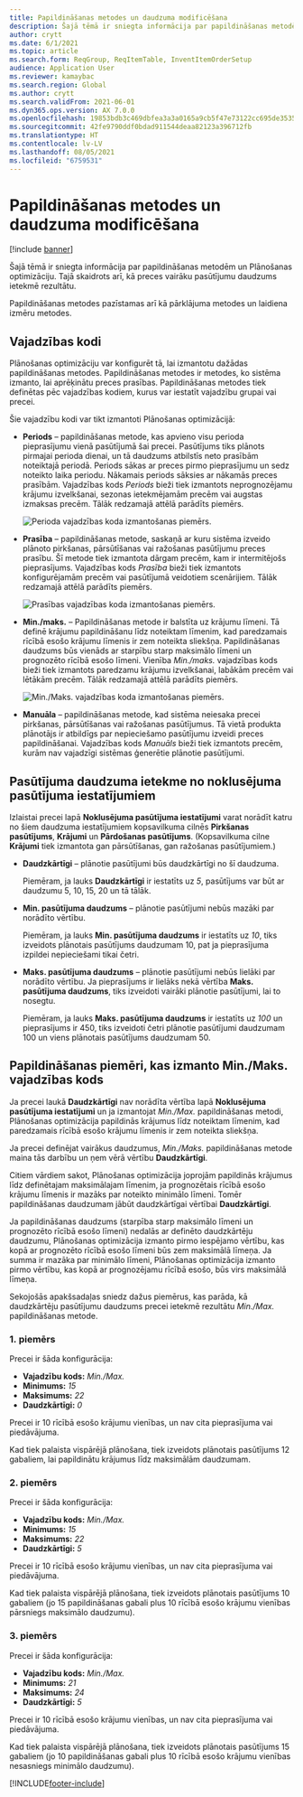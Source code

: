 ```yaml
---
title: Papildināšanas metodes un daudzuma modificēšana
description: Šajā tēmā ir sniegta informācija par papildināšanas metodēm un Plānošanas optimizāciju. Tajā skaidrots arī, kā preces vairāku pasūtījumu daudzums ietekmē rezultātu.
author: crytt
ms.date: 6/1/2021
ms.topic: article
ms.search.form: ReqGroup, ReqItemTable, InventItemOrderSetup
audience: Application User
ms.reviewer: kamaybac
ms.search.region: Global
ms.author: crytt
ms.search.validFrom: 2021-06-01
ms.dyn365.ops.version: AX 7.0.0
ms.openlocfilehash: 19853bdb3c469dbfea3a3a0165a9cb5f47e73122cc695de3535a58f6e65e7933
ms.sourcegitcommit: 42fe9790ddf0bdad911544deaa82123a396712fb
ms.translationtype: HT
ms.contentlocale: lv-LV
ms.lasthandoff: 08/05/2021
ms.locfileid: "6759531"
---
```

# <a name="replenishment-methods-and-quantity-modification"></a>Papildināšanas metodes un daudzuma modificēšana

[!include [banner](../../includes/banner.md)]

Šajā tēmā ir sniegta informācija par papildināšanas metodēm un Plānošanas optimizāciju. Tajā skaidrots arī, kā preces vairāku pasūtījumu daudzums ietekmē rezultātu.

Papildināšanas metodes pazīstamas arī kā pārklājuma metodes un laidiena izmēru metodes.

## <a name="coverage-codes"></a>Vajadzības kodi

Plānošanas optimizāciju var konfigurēt tā, lai izmantotu dažādas papildināšanas metodes. Papildināšanas metodes ir metodes, ko sistēma izmanto, lai aprēķinātu preces prasības. Papildināšanas metodes tiek definētas pēc vajadzības kodiem, kurus var iestatīt vajadzību grupai vai precei.

Šie vajadzību kodi var tikt izmantoti Plānošanas optimizācijā:

- **Periods** – papildināšanas metode, kas apvieno visu perioda pieprasījumu vienā pasūtījumā šai precei. Pasūtījums tiks plānots pirmajai perioda dienai, un tā daudzums atbilstīs neto prasībām noteiktajā periodā. Periods sākas ar preces pirmo pieprasījumu un sedz noteikto laika periodu. Nākamais periods sāksies ar nākamās preces prasībām. Vajadzības kods *Periods* bieži tiek izmantots neprognozējamu krājumu izvelkšanai, sezonas ietekmējamām precēm vai augstas izmaksas precēm. Tālāk redzamajā attēlā parādīts piemērs.

    ![Perioda vajadzības koda izmantošanas piemērs.](./media/coverage-code-period.png "Perioda vajadzības koda izmantošanas piemērs")

- **Prasība** – papildināšanas metode, saskaņā ar kuru sistēma izveido plānoto pirkšanas, pārsūtīšanas vai ražošanas pasūtījumu preces prasību. Šī metode tiek izmantota dārgam precēm, kam ir intermitējošs pieprasījums. Vajadzības kods *Prasība* bieži tiek izmantots konfigurējamām precēm vai pasūtījumā veidotiem scenārijiem. Tālāk redzamajā attēlā parādīts piemērs.

    ![Prasības vajadzības koda izmantošanas piemērs.](./media/coverage-code-requirement.png "Prasības vajadzības koda izmantošanas piemērs")

- **Min./maks.** – Papildināšanas metode ir balstīta uz krājumu līmeni. Tā definē krājumu papildināšanu līdz noteiktam līmenim, kad paredzamais rīcībā esošo krājumu līmenis ir zem noteikta sliekšņa. Papildināšanas daudzums būs vienāds ar starpību starp maksimālo līmeni un prognozēto rīcībā esošo līmeni. Vienība *Min./maks.* vajadzības kods bieži tiek izmantots paredzamu krājumu izvelkšanai, labākām precēm vai lētākām precēm. Tālāk redzamajā attēlā parādīts piemērs.

    ![Min./Maks. vajadzības koda izmantošanas piemērs.](./media/coverage-code-min-max.png "Min./Maks. vajadzības koda izmantošanas piemērs")

- **Manuāla** – papildināšanas metode, kad sistēma neiesaka precei pirkšanas, pārsūtīšanas vai ražošanas pasūtījumus. Tā vietā produkta plānotājs ir atbildīgs par nepieciešamo pasūtījumu izveidi preces papildināšanai. Vajadzības kods *Manuāls* bieži tiek izmantots precēm, kurām nav vajadzīgi sistēmas ģenerētie plānotie pasūtījumi.

## <a name="impact-of-the-order-quantity-from-default-order-settings"></a>Pasūtījuma daudzuma ietekme no noklusējuma pasūtījuma iestatījumiem

Izlaistai precei lapā **Noklusējuma pasūtījuma iestatījumi** varat norādīt katru no šiem daudzuma iestatījumiem kopsavilkuma cilnēs **Pirkšanas pasūtījums**, **Krājumi** un **Pārdošanas pasūtījums**. (Kopsavilkuma cilne **Krājumi** tiek izmantota gan pārsūtīšanas, gan ražošanas pasūtījumiem.)

- **Daudzkārtīgi** – plānotie pasūtījumi būs daudzkārtīgi no šī daudzuma.

    Piemēram, ja lauks **Daudzkārtīgi** ir iestatīts uz *5*, pasūtījums var būt ar daudzumu 5, 10, 15, 20 un tā tālāk.

- **Min. pasūtījuma daudzums** – plānotie pasūtījumi nebūs mazāki par norādīto vērtību.

    Piemēram, ja lauks **Min. pasūtījuma daudzums** ir iestatīts uz *10*, tiks izveidots plānotais pasūtījums daudzumam 10, pat ja pieprasījuma izpildei nepieciešami tikai četri.

- **Maks. pasūtījuma daudzums** – plānotie pasūtījumi nebūs lielāki par norādīto vērtību. Ja pieprasījums ir lielāks nekā vērtība **Maks. pasūtījuma daudzums**, tiks izveidoti vairāki plānotie pasūtījumi, lai to nosegtu.

    Piemēram, ja lauks **Maks. pasūtījuma daudzums** ir iestatīts uz *100* un pieprasījums ir 450, tiks izveidoti četri plānotie pasūtījumi daudzumam 100 un viens plānotais pasūtījums daudzumam 50.

## <a name="examples-of-replenishment-that-use-the-minmax-coverage-code"></a>Papildināšanas piemēri, kas izmanto Min./Maks. vajadzības kods

Ja precei laukā **Daudzkārtīgi** nav norādīta vērtība lapā **Noklusējuma pasūtījuma iestatījumi** un ja izmantojat *Min./Max.* papildināšanas metodi, Plānošanas optimizācija papildinās krājumus līdz noteiktam līmenim, kad paredzamais rīcībā esošo krājumu līmenis ir zem noteikta sliekšņa.

Ja precei definējat vairākus daudzumus, *Min./Maks.* papildināšanas metode maina tās darbību un ņem vērā vērtību **Daudzkārtīgi**.

Citiem vārdiem sakot, Plānošanas optimizācija joprojām papildinās krājumus līdz definētajam maksimālajam līmenim, ja prognozētais rīcībā esošo krājumu līmenis ir mazāks par noteikto minimālo līmeni. Tomēr papildināšanas daudzumam jābūt daudzkārtīgai vērtībai **Daudzkārtīgi**.

Ja papildināšanas daudzums (starpība starp maksimālo līmeni un prognozēto rīcībā esošo līmeni) nedalās ar definēto daudzkārtēju daudzumu, Plānošanas optimizācija izmanto pirmo iespējamo vērtību, kas kopā ar prognozēto rīcībā esošo līmeni būs zem maksimālā līmeņa. Ja summa ir mazāka par minimālo līmeni, Plānošanas optimizācija izmanto pirmo vērtību, kas kopā ar prognozējamu rīcībā esošo, būs virs maksimālā līmeņa.

Sekojošās apakšsadaļas sniedz dažus piemērus, kas parāda, kā daudzkārtēju pasūtījumu daudzums precei ietekmē rezultātu *Min./Max.* papildināšanas metode.

### <a name="example-1"></a>1. piemērs

Precei ir šāda konfigurācija:

- **Vajadzību kods:** *Min./Max.*
- **Minimums:** *15*
- **Maksimums:** *22*
- **Daudzkārtīgi:** *0*

Precei ir 10 rīcībā esošo krājumu vienības, un nav cita pieprasījuma vai piedāvājuma.

Kad tiek palaista vispārējā plānošana, tiek izveidots plānotais pasūtījums 12 gabaliem, lai papildinātu krājumus līdz maksimālām daudzumam.

### <a name="example-2"></a>2. piemērs

Precei ir šāda konfigurācija:

- **Vajadzību kods:** *Min./Max.*
- **Minimums:** *15*
- **Maksimums:** *22*
- **Daudzkārtīgi:** *5*

Precei ir 10 rīcībā esošo krājumu vienības, un nav cita pieprasījuma vai piedāvājuma.

Kad tiek palaista vispārējā plānošana, tiek izveidots plānotais pasūtījums 10 gabaliem (jo 15 papildināšanas gabali plus 10 rīcībā esošo krājumu vienības pārsniegs maksimālo daudzumu).

### <a name="example-3"></a>3. piemērs

Precei ir šāda konfigurācija:

- **Vajadzību kods:** *Min./Max.*
- **Minimums:** *21*
- **Maksimums:** *24*
- **Daudzkārtīgi:** *5*

Precei ir 10 rīcībā esošo krājumu vienības, un nav cita pieprasījuma vai piedāvājuma.

Kad tiek palaista vispārējā plānošana, tiek izveidots plānotais pasūtījums 15 gabaliem (jo 10 papildināšanas gabali plus 10 rīcībā esošo krājumu vienības nesasniegs minimālo daudzumu).

[!INCLUDE[footer-include](../../../includes/footer-banner.md)]
